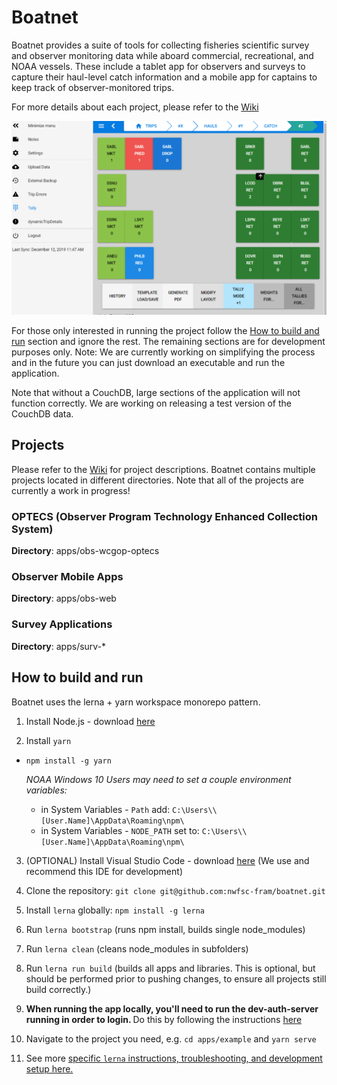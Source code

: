 # Boatnet

Boatnet provides a suite of tools for collecting fisheries scientific survey and observer monitoring data while aboard commercial, recreational, and NOAA vessels. These include a tablet app for observers and surveys to capture their haul-level catch information and a mobile app for captains to keep track of observer-monitored trips. 

For more details about each project, please refer to the [Wiki](https://github.com/nwfsc-fram/boatnet/wiki)

<p align="center">
  <img src="./img/FRAM_screenshot.PNG" alt="FRAM Screenshot: Tally App">
</p>

For those only interested in running the project follow the [How to build and run](https://github.com/nwfsc-fram/boatnet#how-to-build-and-run) section and ignore the rest. The remaining sections are for development purposes only. Note: We are currently working on simplifying the process and in the future you can just download an executable and run the application.

Note that without a CouchDB, large sections of the application will not function correctly. We are working on releasing a test version of the CouchDB data.

## Projects

Please refer to the [Wiki](https://github.com/nwfsc-fram/boatnet/wiki) for project descriptions.
Boatnet contains multiple projects located in different directories.
Note that all of the projects are currently a work in progress!

### OPTECS (Observer Program Technology Enhanced Collection System)

**Directory**: apps/obs-wcgop-optecs

### Observer Mobile Apps

**Directory**: apps/obs-web

### Survey Applications

**Directory**: apps/surv-*

## How to build and run
Boatnet uses the lerna + yarn workspace monorepo pattern.

1. Install Node.js - download [here](https://nodejs.org/en/)

2. Install `yarn`
  * `npm install -g yarn`
  
     *NOAA Windows 10 Users may need to set a couple environment variables:*
     * in System Variables - ```Path``` add: ```C:\Users\\[User.Name]\AppData\Roaming\npm\```
     * in System Variables - ```NODE_PATH``` set to: ```C:\Users\\[User.Name]\AppData\Roaming\npm\```

3. (OPTIONAL) Install Visual Studio Code - download [here](https://code.visualstudio.com/) (We use and recommend this IDE for development)

1. Clone the repository: `git clone git@github.com:nwfsc-fram/boatnet.git`

1. Install `lerna` globally: `npm install -g lerna`

1. Run `lerna bootstrap` (runs npm install, builds single node_modules)

1. Run `lerna clean` (cleans node_modules in subfolders)

1. Run `lerna run build` (builds all apps and libraries. This is optional, but should be performed prior to pushing changes, to ensure all projects still build correctly.)

1. <b>When running the app locally, you'll need to run the dev-auth-server running in order to login. </b> Do this by following the instructions [here](https://github.com/nwfsc-fram/boatnet/blob/master/apps/dev-auth-server/README.md#setup)

1. Navigate to the project you need, e.g. `cd apps/example` and `yarn serve`

1. See more [specific `lerna` instructions, troubleshooting, and development setup here.](./docs/dev-notes/README.md)

